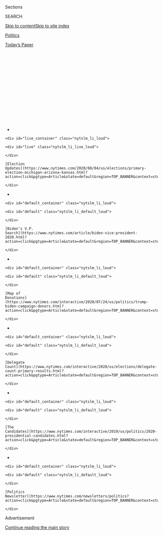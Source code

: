 <div id="app">

<div>

<div>

<div>

<div class="NYTAppHideMasthead css-1q2w90k e1suatyy0">

<div class="section css-ui9rw0 e1suatyy2">

<div class="css-eph4ug er09x8g0">

<div class="css-6n7j50">

</div>

<span class="css-1dv1kvn">Sections</span>

<div class="css-10488qs">

<span class="css-1dv1kvn">SEARCH</span>

</div>

[Skip to content](#site-content)[Skip to site
index](#site-index)

</div>

<div id="masthead-section-label" class="css-1wr3we4 eaxe0e00">

[Politics](https://www.nytimes.com/section/politics)

</div>

<div class="css-10698na e1huz5gh0">

</div>

</div>

<div id="masthead-bar-one" class="section hasLinks css-15hmgas e1csuq9d3">

<div class="css-uqyvli e1csuq9d0">

</div>

<div class="css-1uqjmks e1csuq9d1">

</div>

<div class="css-9e9ivx">

[](https://myaccount.nytimes.com/auth/login?response_type=cookie&client_id=vi)

</div>

<div class="css-1bvtpon e1csuq9d2">

[Today’s
Paper](https://www.nytimes.com/section/todayspaper)

</div>

</div>

</div>

</div>

<div data-aria-hidden="false">

<div id="site-content" data-role="main">

<div>

<div class="css-1aor85t" style="opacity:0.000000001;z-index:-1;visibility:hidden">

<div class="css-1hqnpie">

<div class="css-epjblv">

<span class="css-17xtcya">[Politics](/section/politics)</span><span class="css-x15j1o">|</span><span class="css-fwqvlz">Anatomy
of an Election ‘Meltdown’ in
Georgia</span>

</div>

<div class="css-k008qs">

<div class="css-1iwv8en">

<span class="css-18z7m18"></span>

<div>

</div>

</div>

<span class="css-1n6z4y">https://nyti.ms/3jBpqlv</span>

<div class="css-1705lsu">

<div class="css-4xjgmj">

<div class="css-4skfbu" data-role="toolbar" data-aria-label="Social Media Share buttons, Save button, and Comments Panel with current comment count" data-testid="share-tools">

  - 
  - 
  - 
  - 
    
    <div class="css-6n7j50">
    
    </div>

  - 
  - 

</div>

</div>

</div>

</div>

</div>

</div>

<div id="NYT_TOP_BANNER_REGION" class="css-13pd83m">

<div>

<div id="styln-elections-notifications-menu" class="section interactive-content interactive-size-medium css-1edisqu">

<div class="css-17ih8de interactive-body">

<div class="nytslm_innerContainer" data-aria-live="polite">

<div class="nytslm_title">

</div>

  - 
    
    <div id="live_container" class="nytslm_li_loud">
    
    <div id="live" class="nytslm_li_live_loud">
    
    </div>
    
    [Election
    Updates](https://www.nytimes.com/2020/08/04/us/elections/primary-election-michigan-arizona-kansas.html?action=click&pgtype=Article&state=default&region=TOP_BANNER&context=storylines_menu)
    
    </div>

  - 
    
    <div id="default_container" class="nytslm_li_loud">
    
    <div id="default" class="nytslm_li_default_loud">
    
    </div>
    
    [Biden’s V.P.
    Search](https://www.nytimes.com/article/biden-vice-president-2020.html?action=click&pgtype=Article&state=default&region=TOP_BANNER&context=storylines_menu)
    
    </div>

  - 
    
    <div id="default_container" class="nytslm_li_loud">
    
    <div id="default" class="nytslm_li_default_loud">
    
    </div>
    
    [Map of
    Donations](https://www.nytimes.com/interactive/2020/07/24/us/politics/trump-biden-campaign-donors.html?action=click&pgtype=Article&state=default&region=TOP_BANNER&context=storylines_menu)
    
    </div>

  - 
    
    <div id="default_container" class="nytslm_li_loud">
    
    <div id="default" class="nytslm_li_default_loud">
    
    </div>
    
    [Delegate
    Count](https://www.nytimes.com/interactive/2020/us/elections/delegate-count-primary-results.html?action=click&pgtype=Article&state=default&region=TOP_BANNER&context=storylines_menu)
    
    </div>

  - 
    
    <div id="default_container" class="nytslm_li_loud">
    
    <div id="default" class="nytslm_li_default_loud">
    
    </div>
    
    [The
    Candidates](https://www.nytimes.com/interactive/2019/us/politics/2020-presidential-candidates.html?action=click&pgtype=Article&state=default&region=TOP_BANNER&context=storylines_menu)
    
    </div>

  - 
    
    <div id="default_container" class="nytslm_li_loud">
    
    <div id="default" class="nytslm_li_default_loud">
    
    </div>
    
    [Politics
    Newsletter](https://www.nytimes.com/newsletters/politics?action=click&pgtype=Article&state=default&region=TOP_BANNER&context=storylines_menu)
    
    </div>

</div>

</div>

</div>

</div>

</div>

<div id="top-wrapper" class="css-1sy8kpn">

<div id="top-slug" class="css-l9onyx">

Advertisement

</div>

[Continue reading the main
story](#after-top)

<div class="ad top-wrapper" style="text-align:center;height:100%;display:block;min-height:250px">

<div id="top" class="place-ad" data-position="top" data-size-key="top">

</div>

</div>

<div id="after-top">

</div>

</div>

<div id="sponsor-wrapper" class="css-1hyfx7x">

<div id="sponsor-slug" class="css-19vbshk">

Supported by

</div>

[Continue reading the main
story](#after-sponsor)

<div id="sponsor" class="ad sponsor-wrapper" style="text-align:center;height:100%;display:block">

</div>

<div id="after-sponsor">

</div>

</div>

<div class="css-1vkm6nb ehdk2mb0">

# Anatomy of an Election ‘Meltdown’ in Georgia

</div>

<div class="css-79elbk" data-testid="photoviewer-wrapper">

<div class="css-z3e15g" data-testid="photoviewer-wrapper-hidden">

</div>

<div class="css-1a48zt4 ehw59r15" data-testid="photoviewer-children">

![<span class="css-16f3y1r e13ogyst0" data-aria-hidden="true">Voters
waited for hours on Primary Day at the C.T. Martin Natatorium and
Recreation Center in
Atlanta.</span><span class="css-cnj6d5 e1z0qqy90" itemprop="copyrightHolder"><span class="css-1ly73wi e1tej78p0">Credit...</span><span><span>Audra
Melton for The New York
Times</span></span></span>](https://static01.nyt.com/images/2020/07/19/us/politics/00GEORGIA1/merlin_173310798_a778b947-25bc-4156-ba8b-5d45c29fa159-articleLarge.jpg?quality=75&auto=webp&disable=upscale)

</div>

</div>

<div class="css-xt80pu e12qa4dv0">

<div class="css-18e8msd">

<div class="css-vp77d3 epjyd6m0">

<div class="css-1baulvz">

By [<span class="css-1baulvz" itemprop="name">Danny
Hakim</span>](https://www.nytimes.com/by/danny-hakim),
[<span class="css-1baulvz" itemprop="name">Reid J.
Epstein</span>](https://www.nytimes.com/by/reid-j-epstein) and
[<span class="css-1baulvz last-byline" itemprop="name">Stephanie
Saul</span>](https://www.nytimes.com/by/stephanie-saul)

</div>

</div>

  - July 25,
    2020

  - 
    
    <div class="css-4xjgmj">
    
    <div class="css-d8bdto" data-role="toolbar" data-aria-label="Social Media Share buttons, Save button, and Comments Panel with current comment count" data-testid="share-tools">
    
      - 
      - 
      - 
      - 
        
        <div class="css-6n7j50">
        
        </div>
    
      - 
      - 
    
    </div>
    
    </div>

</div>

</div>

<div class="section meteredContent css-1r7ky0e" name="articleBody" itemprop="articleBody">

<div class="css-1fanzo5 StoryBodyCompanionColumn">

<div class="css-53u6y8">

Last month, Daryl Marvin got his first taste of voting in Georgia.

Mr. Marvin had previously lived in Connecticut, where voting was a brisk
process measured in minutes. But on the day of the primary, June 9, he
and his wife waited four hours to vote at Park Tavern, an Atlanta
restaurant where more than 16,000 voters were consolidated into a single
precinct. An electrical engineer by training, Mr. Marvin was baffled by
what he saw when he finally got inside: a station with 15 to 20 touch
screens on which to vote but only a single scanner to process the
printed ballots.

“The scanner was the choke point,” he said. “Nobody thought about it,
and this is Operations Research 101. It’s not very difficult to figure
it out.”

Captured in drone footage, beamed across airwaves and internet, the
interminable lines at Atlanta polling sites became an instant and
indelible omen of voting breakdown in this pandemic-challenged
presidential election year.

Elections workers described a cascade of failures as they struggled to
activate and operate Georgia’s new high-tech voting system. Next came a
barrage of partisan blame-throwing: The Republican secretary of state,
Brad Raffensperger, accused the liberal-leaning Fulton County, which
includes most of Atlanta, of botching the election, while Democratic
leaders saw the fiasco as just the latest episode in Republicans’
yearslong effort to disenfranchise the state’s minority voters.

</div>

</div>

<div class="css-1fanzo5 StoryBodyCompanionColumn">

<div class="css-53u6y8">

Six weeks later, as the political calendar bends toward November and the
presidential campaigns look to Georgia as a possible battleground, the
faults in the state’s balky elections system remain largely unresolved.
And it has become increasingly clear that what happened in June was a
collective collapse.

</div>

</div>

<div class="css-79elbk" data-testid="photoviewer-wrapper">

<div class="css-z3e15g" data-testid="photoviewer-wrapper-hidden">

</div>

<div class="css-1a48zt4 ehw59r15" data-testid="photoviewer-children">

![<span class="css-16f3y1r e13ogyst0" data-aria-hidden="true">Brad
Raffensperger, Georgia’s secretary of
state.</span><span class="css-cnj6d5 e1z0qqy90" itemprop="copyrightHolder"><span class="css-1ly73wi e1tej78p0">Credit...</span><span>Alyssa
Pointer/Atlanta Journal-Constitution, via Associated
Press</span></span>](https://static01.nyt.com/images/2020/07/19/us/politics/00GEORGIA3/merlin_171330123_88087175-f1c6-435a-bcd1-2a1a06f7581e-articleLarge.jpg?quality=75&auto=webp&disable=upscale)

</div>

</div>

<div class="css-1fanzo5 StoryBodyCompanionColumn">

<div class="css-53u6y8">

On-the-ground planning deficiencies emerged across the state, though
they were far and away direst in Fulton County, the state’s most
populous. With a history of difficulty administering elections, Fulton
showed little ability to adjust three months into the pandemic,
struggling to process an unprecedented flood of absentee ballots and
putting out a frantic call for 250 poll workers just days before
in-person voting was held.

But an examination by The New York Times found that in the face of
repeated warnings about counties’ readiness for the rollout of the
highly complex voting system, Georgia’s top elections official, the
secretary of state, remained largely passive. With the clock ticking
fast toward Primary Day, Mr. Raffensperger and his office failed to
ensure that hard-pressed counties had adequate equipment or received
desperately needed support.

Training on the new $107 million system — a Rube Goldbergian assemblage
of interrelated components — was widely described as wanting. The state
deployed little more than one technician per county. And at most polling
sites there was only a single scanner, with little apparent regard for
the expected turnout.

</div>

</div>

<div class="css-1fanzo5 StoryBodyCompanionColumn">

<div class="css-53u6y8">

“What I experienced was a complete meltdown,” Jacoria Borders, a Fulton
County poll worker hired the day before the election, testified at a
legislative hearing.

Questions have also emerged about the accuracy of the vote count. County
officials, good-government groups and elections experts expressed
concern that Georgia’s new system failed to count some mail-in ballots
marked with check marks or X’s instead of filled-in ovals. Some county
officials believe that thousands of votes could remain uncounted.

Mr. Raffensperger’s office insisted it was following the guidance of the
federal Election Assistance Commission, which certified its voting
machines, on how much of an oval must be filled in for a ballot to be
reviewed. But the commission says no such guidelines exist.

“If the reports are true, something is wrong, I’m telling you,” said a
senior elections official in another state.

It was the historical failings of the secretary of state’s office that
got Georgia into this position in the first place. The state [moved to
the new
system](https://www.ajc.com/news/state—regional-govt--politics/companies-submit-confidential-bids-for-georgia-voting-system/SYsJ3vS3OxKYLKRw3BCDdK/)
after a federal judge found in 2018 that elections officials “had buried
their [heads in the
sand](https://www.documentcloud.org/documents/6989937-Curling-2018-Decision.html)”
as evidence mounted that their old machines were plagued by security
flaws.

The story of Georgia’s elections breakdown underscores the critical role
played by secretaries of state, generally low-profile officials whose
importance is magnified this year by twin challenges to the very act of
casting a ballot: the pandemic and the fevered legal battles in many
states over efforts to limit who can vote. Indeed, Mr. Raffensperger and
his Republican predecessors have long worked to tighten the state’s
voting rules — policies that have fallen heaviest on communities of
color, leading to continuing litigation with civil rights groups.

Central to November’s election in Georgia, as the coronavirus surges
through the South, will be questions about the availability of mail-in
voting. Since the primary, Mr. Raffensperger has decided to stop sending
absentee-ballot applications to registered voters, which seems certain
to increase crowding at the polls. Instead, he plans to create a website
where voters can apply for absentee ballots, a step that will not help
many older Georgians or those without internet access.

</div>

</div>

<div class="css-1fanzo5 StoryBodyCompanionColumn">

<div class="css-53u6y8">

He has also said he hopes to work with counties to deploy more
technically skilled poll workers. But legislative remedies stalled amid
partisan
rancor.

<div id="NYT_MAIN_CONTENT_1_REGION" class="css-9tf9ac">

<div>

<div id="styln-nfldraft-updates-block" class="section interactive-content interactive-size-medium css-1ftcdic">

<div class="css-17ih8de interactive-body">

<div id="styln-briefing-block" data-asset-id="">

<div class="briefing-block-header-section">

# [Latest Updates: 2020 Election](https://www.nytimes.com/2020/08/04/us/elections/primary-election-michigan-arizona-kansas.html?action=click&pgtype=Article&state=default&region=MAIN_CONTENT_1&context=storylines_live_updates)

<div class="briefing-block-ts">

Updated 2020-08-04T20:32:48.543Z

</div>

</div>

  - [Two G.O.P. Senate primaries offer — what else? — a test of loyalty
    to
    Trump.](https://www.nytimes.com/2020/08/04/us/elections/primary-election-michigan-arizona-kansas.html?action=click&pgtype=Article&state=default&region=MAIN_CONTENT_1&context=storylines_live_updates#link-3924dd44)
  - [President Trump is suddenly a big supporter of mail-in voting — in
    Florida.](https://www.nytimes.com/2020/08/04/us/elections/primary-election-michigan-arizona-kansas.html?action=click&pgtype=Article&state=default&region=MAIN_CONTENT_1&context=storylines_live_updates#link-32b39e33)
  - [Election experts warn Congress about widespread disenfranchisement
    of voters of color in
    November.](https://www.nytimes.com/2020/08/04/us/elections/primary-election-michigan-arizona-kansas.html?action=click&pgtype=Article&state=default&region=MAIN_CONTENT_1&context=storylines_live_updates#link-6d019753)

<div class="briefing-block-footer">

<div class="briefing-block-footer-meta">

[See more
updates](https://www.nytimes.com/2020/08/04/us/elections/primary-election-michigan-arizona-kansas.html?action=click&pgtype=Article&state=default&region=MAIN_CONTENT_1&context=storylines_live_updates)

</div>

</div>

</div>

</div>

</div>

</div>

</div>

In interviews, Mr. Raffensperger said repeatedly that he did not accept
any responsibility for hourslong lines or malfunctioning voting
equipment. He has begun an investigation of Fulton County’s management
of the primary.

“This all lays on Fulton County,” Mr. Raffensperger said. “The counties
run their elections, and the problems in Fulton County are problems with
Fulton County and their management team, not with me.”

Georgia’s Democratic leaders, though, regard Mr. Raffensperger from a
deep well of distrust.

“If there is an investigation, then the investigation should begin where
the buck stops, at the top,” said Michael L. Thurmond, the chief
executive of DeKalb County, which encompasses parts of Atlanta and its
suburbs, and recently moved on its own to send voters absentee-ballot
applications. “They need to investigate themselves.”

## A Court Intervenes

Republicans took control of the secretary of state’s office in 2007,
after decades of Democratic domination. They soon set about making it
harder to
vote.

</div>

</div>

<div class="css-79elbk" data-testid="photoviewer-wrapper">

<div class="css-z3e15g" data-testid="photoviewer-wrapper-hidden">

</div>

<div class="css-1a48zt4 ehw59r15" data-testid="photoviewer-children">

<div class="css-1xdhyk6 erfvjey0">

<span class="css-1ly73wi e1tej78p0">Image</span>

<div class="css-zjzyr8">

<div data-testid="lazyimage-container" style="height:288.71111111111117px">

</div>

</div>

</div>

<span class="css-16f3y1r e13ogyst0" data-aria-hidden="true">After Karen
Handel became Georgia’s secretary of state, Republicans introduced
strict new voter
requirements.</span><span class="css-cnj6d5 e1z0qqy90" itemprop="copyrightHolder"><span class="css-1ly73wi e1tej78p0">Credit...</span><span>Curtis
Compton/Atlanta Journal-Constitution, via Associated Press</span></span>

</div>

</div>

<div class="css-1fanzo5 StoryBodyCompanionColumn">

<div class="css-53u6y8">

The newly elected secretary, Karen Handel, implemented an “exact match”
system that could disqualify voters for minute differences between their
registration forms and other government documents. That rule was
overturned by the Justice Department, which found it “[seriously
flawed](https://www.justice.gov/crt/voting-determination-letter-58)” and
falling “disproportionately on minority voters.” But Republicans
reinstated such requirements after the Supreme Court stripped the
Justice Department of its mandate to approve changes in voting rules.

</div>

</div>

<div class="css-1fanzo5 StoryBodyCompanionColumn">

<div class="css-53u6y8">

Ms. Handel’s successor, Brian Kemp, [aggressively used the new
powers](https://www.bloomberg.com/news/articles/2018-10-15/how-georgia-s-exact-match-program-was-made-possible),
and in addition
[purged](https://www.nytimes.com/2019/03/06/us/politics/governor-brian-kemp-voter-suppression.html)
more than 1.4 million Georgians from the voter rolls, both bitter flash
points with civil rights groups. In 2014, he balked at accepting
thousands of registration forms collected by the New Georgia Project,
which promotes minority voting, instead starting a three-year
[investigation](https://www.wsbtv.com/news/local/state-launches-fraud-investigation-voter-registrat/137992052/)
of allegations that the organization had forged voter registrations; no
wrongdoing by the group was found. Nearly all the registrations were
ultimately accepted, though many came too late for the 2014 election.

Mr. Kemp was subsequently elected governor, in 2018, in a contest marred
by charges of voter suppression. A group founded by his defeated
opponent, Stacey Abrams, has filed a lawsuit charging that the state’s
electoral system is designed to be discriminatory.

But it was his office’s lax oversight of Georgia’s elections machinery
that was highlighted in the summer of 2016, when a cybersecurity expert
[named Logan
Lamb](https://www.politico.com/magazine/story/2017/06/14/will-the-georgia-special-election-get-hacked-215255)
found that he was easily able to obtain registration records for the
state’s nearly seven million voters, along with passwords for the
state’s central elections server.

Mr. Lamb informed state officials, but the problems were not
fixed.

</div>

</div>

<div class="css-79elbk" data-testid="photoviewer-wrapper">

<div class="css-z3e15g" data-testid="photoviewer-wrapper-hidden">

</div>

<div class="css-1a48zt4 ehw59r15" data-testid="photoviewer-children">

<div class="css-1xdhyk6 erfvjey0">

<span class="css-1ly73wi e1tej78p0">Image</span>

<div class="css-zjzyr8">

<div data-testid="lazyimage-container" style="height:257.77777777777777px">

</div>

</div>

</div>

<span class="css-16f3y1r e13ogyst0" data-aria-hidden="true">Brian Kemp,
who succeeded Ms. Handel as secretary of state, was elected governor in
2018, in a contest marred by charges of voter
suppression.</span><span class="css-cnj6d5 e1z0qqy90" itemprop="copyrightHolder"><span class="css-1ly73wi e1tej78p0">Credit...</span><span>Audra
Melton for The New York Times</span></span>

</div>

</div>

<div class="css-1fanzo5 StoryBodyCompanionColumn">

<div class="css-53u6y8">

There were other issues as well. Under Mr. Kemp, Georgia went years
without fixing a widely known security flaw in its old Diebold voting
machines that had been corrected in other states.

(The risks would be underscored in 2018 when Robert S. Mueller III, the
special counsel investigating Russian interference in the 2016 election,
indicted 12 Russian operatives who had targeted the voting systems of
Georgia and two other states.)

In 2017, an advocacy group
[sued](https://www.courthousenews.com/wp-content/uploads/2017/07/voting-atlanta.pdf)
the secretary of state’s office over the integrity of the voting system.
Within days, the state mysteriously [deleted election
data](https://slate.com/technology/2017/10/georgia-destroyed-election-data-right-after-a-lawsuit-alleged-the-system-was-vulnerable.html)
critical to the case. The federal judge overseeing the matter, Amy
Totenberg, later said the state “minimized, erased or dodged” underlying
issues in the case, leaving “critical deficiencies and risks that impact
the reliability and integrity of the voting system.”

</div>

</div>

<div class="css-1fanzo5 StoryBodyCompanionColumn">

<div class="css-53u6y8">

Last August, Judge Totenberg ordered the state to scrap its voting
machines and undertake the daunting task of starting over for 2020.

Amid the litigation, the state turned to Dominion Voting, a Denver-based
company whose lobbyists included a [former chief of
staff](http://media.ethics.ga.gov/search/Lobbyist/Lobbyist_Name.aspx?&FilerID=L20070103)
to Mr. Kemp and a former secretary of state.

While Dominion technology is widely used, both in the United States and
as far away as Mongolia, the particular system Georgia purchased is seen
by some experts [as unnecessarily
complex](https://qz.com/1661870/georgias-new-voting-tech-raises-questions-over-election-security/),
with a chain of components: a device to check in voters, another to cast
votes, another to print ballots and a fourth to scan them.

Texas rejected a similar Dominion system, saying frequent problems
during demonstrations had raised doubts that it could be implemented
“without experiencing numerous and substantial errors,” according to
[a state
report](https://voterga.files.wordpress.com/2019/08/texas-sos-rejection-of-dominion.pdf).
But versions of the system are used in a number of states, including
Pennsylvania and California.

A primary attraction of the new machines is the paper record they create
— an analog layer of security against a cyberattack. But some experts
see the multitude of components as more vulnerable to attack and to
technical problems.

Georgia’s old system was “absolutely one of the worst in the country,”
said J. Alex Halderman, a computer scientist who was an expert witness
for the plaintiffs in the lawsuit. The new system, he added, “still
leaves a lot to be desired.”

## ‘A Management Problem’

Cathy Cox walked into her old offices last fall for a 90-minute
demonstration of Georgia’s new voting machines.

</div>

</div>

<div class="css-1fanzo5 StoryBodyCompanionColumn">

<div class="css-53u6y8">

When Ms. Cox, Georgia’s last Democratic secretary of state, introduced a
new voting system back in 2002, her office held demonstrations at
supermarkets, churches and county fairs. Mr. Raffensperger, she said,
had no similar agenda, despite the complexities of navigating the new
system. Instead, he planned a social-media campaign, which Ms. Cox
warned would fail to reach thousands of older and low-income Georgians
without internet access.

“Their response to that was that all older people have Facebook accounts
to talk to their grandchildren,” she recalled.

Mr. Raffensperger’s office disputed Ms. Cox’s account, saying it had
modeled its approach on hers and had done regional demonstrations.

Hers was hardly the only voice of concern. In January, two months before
Georgia’s originally scheduled presidential primary, county elections
administrators from across the state fretted they wouldn’t have time to
train poll workers on the new, and still undelivered,
machines.

</div>

</div>

<div class="css-79elbk" data-testid="photoviewer-wrapper">

<div class="css-z3e15g" data-testid="photoviewer-wrapper-hidden">

</div>

<div class="css-1a48zt4 ehw59r15" data-testid="photoviewer-children">

<div class="css-1xdhyk6 erfvjey0">

<span class="css-1ly73wi e1tej78p0">Image</span>

<div class="css-zjzyr8">

<div data-testid="lazyimage-container" style="height:257.77777777777777px">

</div>

</div>

</div>

<span class="css-16f3y1r e13ogyst0" data-aria-hidden="true">A poll
worker at an Atlanta elementary
school.</span><span class="css-cnj6d5 e1z0qqy90" itemprop="copyrightHolder"><span class="css-1ly73wi e1tej78p0">Credit...</span><span>Erik
S Lesser/EPA, via Shutterstock</span></span>

</div>

</div>

<div class="css-1fanzo5 StoryBodyCompanionColumn">

<div class="css-53u6y8">

“I’m getting a little worried,” Sharon Gregg, the assistant elections
director in Walton County, wrote in an email thread with other state and
local elections officials. Robin Webb, the elections coordinator in Hart
County, wrote that she had yet to receive needed guidance on poll-worker
training from the state elections board. “Some days I am in a panic
mode,” she said.

The pandemic led Mr. Raffensperger to twice delay the presidential
primary, ultimately combining it with primaries for Georgia’s other
federal races on June 9. To alleviate crowding at voting sites, he
mailed absentee ballot applications to all active registered voters, a
move supported by Democrats.

</div>

</div>

<div class="css-1fanzo5 StoryBodyCompanionColumn">

<div class="css-53u6y8">

Come Election Day, the extra time afforded by the delay didn’t help. At
a recent state House hearing, Danielle Wynn, a poll watcher in Floyd
County, which borders Alabama, testified that three of the four
ballot-marking devices at her location failed at one point. Poll workers
were also unprepared for a flood of questions about absentee ballots
that voters had requested but not received, and unsure what to tell
those who brought completed ballots to the polls. “Many voters just
opted to leave without voting,” she said.

Carol Beckham, manager of a small polling site in Carroll County, said
confusion over absentee ballots was “just an abysmal failure” that the
state might have helped with more public outreach. And problems she
faced getting a ballot-marking device to communicate with a printer
“would’ve caused chaos” in larger precincts, she said.

Jonathan Banes, a precinct manager in DeKalb County, said he had had
only a rudimentary tutorial on the new voting machines in February,
followed by an online refresher. “We didn’t go into troubleshooting
scenarios on how to deal with technical issues,” he said, adding that he
had been shown basics like how to “turn the machines on, turn them off —
that’s it.”

That left him and a depleted crew of poll workers unable to start their
equipment without outside help. “At the local and state level, there’s
just not great coordination,” he said.

The state’s most populous county, Fulton, was overwhelmed by
absentee-ballot requests. Election offices also briefly closed after a
worker became fatally ill with the coronavirus. Richard L. Barron, the
county’s elections director, likened the dual effort of mailing ballots
and conducting in-person voting to running two elections simultaneously
— all with a pandemic-depleted staff.

Fulton voters waited weeks for absentee ballots from the county that
never came, or arrived damaged. After waiting a month for an absentee
ballot, Jon Ossoff, who would win the state’s Democratic Senate primary,
waited four hours to vote early on June 5 at the C. T. Martin Natatorium
in Atlanta. He returned home to find that his absentee ballot had
finally arrived. Ms. Abrams said hers came with a return envelope that
was sealed.

“There are a myriad of things that happened,” Robb Pitts, the chairman
of the Fulton County Board of Commissioners, said in an interview,
including that at the 11th hour some longtime polling venues decided
against welcoming voters amid the pandemic.

</div>

</div>

<div class="css-1fanzo5 StoryBodyCompanionColumn">

<div class="css-53u6y8">

“We had to scramble about at the last minute to find new locations,” Mr.
Pitts said. “And in some cases, we didn’t have a chance to check the
power with respect to the machines, and the wattage.” That led to
electrical failures at some sites.

Confidence has waned in Mr. Raffensperger and in Fulton’s leadership.
One Democratic lawmaker in Fulton, Josh McLaurin, sought to give
lawmakers greater oversight over the county’s elections, but the move
stalled in the State Senate.

Mr. Marvin, who was troubled by the lack of scanners when he voted in
the Democratic primary at Park Tavern, said, “I don’t blame the people
working there, they had to deal with grumpy voters — and we *were*
grumpy.” It was “a management problem,” he added, that “goes all the way
to the top, which is the secretary of state of Georgia.”

## Checking the Check Marks

One challenge lingered after the polls closed: how mail-in ballots were
being counted. The Coalition for Good Governance is reviewing how
Dominion scanners count such ballots and is considering suing the state,
according to the group’s executive director, Marilyn Marks.

“You’d be surprised how big the X’s and check marks are that don’t get
counted,” she
said.

</div>

</div>

<div class="css-79elbk" data-testid="photoviewer-wrapper">

<div class="css-z3e15g" data-testid="photoviewer-wrapper-hidden">

</div>

<div class="css-1a48zt4 ehw59r15" data-testid="photoviewer-children">

<div class="css-1xdhyk6 erfvjey0">

<span class="css-1ly73wi e1tej78p0">Image</span>

<div class="css-zjzyr8">

<div data-testid="lazyimage-container" style="height:518.1333333333333px">

</div>

</div>

</div>

<span class="css-16f3y1r e13ogyst0" data-aria-hidden="true">Some
officials believe that thousands of votes could remain uncounted.</span>

</div>

</div>

<div class="css-1fanzo5 StoryBodyCompanionColumn">

<div class="css-53u6y8">

Workers examining mail-in ballots stumbled across the uncounted votes in
the days after the primary, discovering that the Dominion scanners were
programmed to ignore marks that filled in less than a certain percentage
of a ballot’s black-outlined oval. The secretary of state’s office said
the percentage thresholds used by Georgia “were the same ones certified”
by the federal Election Assistance Commission.

But Kristen Muthig, an agency spokeswoman, said there was no federal
standard. “It varies at the state and local level and by the various
equipment,” she said.

</div>

</div>

<div class="css-1fanzo5 StoryBodyCompanionColumn">

<div class="css-53u6y8">

Mr. Raffensperger’s aides seemed unsure of the threshold, saying at
various points that it was 12 percent, 13 percent or 14 percent. In
Colorado, by comparison, any black-colored ballot ovals that are less
than 9 percent filled in are automatically not counted by scanners.

In Georgia’s Morgan County, Jeanne Dufort, a former textile importer who
served on an appointed vote review panel — and who [has
challenged](https://morgancountycitizen.com/2018/10/19/resident-joins-suit-against-kemp/)
state voting practices in the past — reviewed 150 ballots and counted
about 20 unrecorded votes.

Adam Shirley, working on a similar panel in Athens-Clarke County, said
his group reviewed 76 ballots and found 12 that included votes clearly
visible to the human eye that had not been counted by the scanners. Mr.
Shirley, a science teacher, worries about what could happen statewide in
November.

“If you start talking about a few hundred votes per county, times 159,”
he said, “that could swing the election.”

## The Next Election

To Ms. Abrams, the Democrat who has become the state’s most visible
voting-rights advocate, election problems were foreseeable, as was the
fact they would not be foreseen.

“He had months to get this election right,” she said of Mr.
Raffensperger. “He rescheduled the primary twice and he still failed.”

“He, of his own volition, invested in a complicated machine, a purchase
that he inadequately prepared the counties for adoption of,” she added.
“He did not provide support when counties raised their hands and
raised their voices saying, ‘We are concerned about the deployment of
these brand-new machines in what will likely be among the most
contentious elections we’ve had in 20 years.’”

</div>

</div>

<div class="css-1fanzo5 StoryBodyCompanionColumn">

<div class="css-53u6y8">

Since the primary, only limited action has been taken. Legislative
remedies were derailed after Republicans tried to bar counties from
mailing out ballot applications. (“That sent the bill into the ditch,”
said Mary Margaret Oliver, a Democratic member of the state House.)

Echoing President Trump, state Republicans have argued, without
evidence, that mail-in voting is a recipe for widespread fraud. This
spring, [David
Ralston](https://thehill.com/homenews/state-watch/490879-georgias-gop-house-speaker-says-vote-by-mail-system-would-be-devastating),
the speaker of Georgia’s House, expressed opposition to sending out
mail-in ballot applications amid the pandemic, saying it would “be
extremely devastating to Republicans and conservatives.”

Mr. Raffensperger was asked in the interviews whether he was concerned
about his office’s poor relations with Black voters. “I believe that
I’ve been very open-minded and fair,” he said, noting that he had
demonstrated some voting machines at the King Center in Atlanta, a
foundation run by the family of the Rev. Dr. Martin Luther King Jr.
“Whenever we can reach out to groups, we’ve been very
proactive.”

</div>

</div>

<div class="css-79elbk" data-testid="photoviewer-wrapper">

<div class="css-z3e15g" data-testid="photoviewer-wrapper-hidden">

</div>

<div class="css-1a48zt4 ehw59r15" data-testid="photoviewer-children">

<div class="css-1xdhyk6 erfvjey0">

<span class="css-1ly73wi e1tej78p0">Image</span>

<div class="css-zjzyr8">

<div data-testid="lazyimage-container" style="height:257.77777777777777px">

</div>

</div>

</div>

<span class="css-16f3y1r e13ogyst0" data-aria-hidden="true">State Farm
Arena, home of the Atlanta Hawks NBA team, is an early-voting site for
the August primary runoff and the general
election.</span><span class="css-cnj6d5 e1z0qqy90" itemprop="copyrightHolder"><span class="css-1ly73wi e1tej78p0">Credit...</span><span>Erik
S Lesser/EPA, via Shutterstock</span></span>

</div>

</div>

<div class="css-1fanzo5 StoryBodyCompanionColumn">

<div class="css-53u6y8">

Some of Georgia’s best hopes might come from outside government. The
Atlanta Hawks NBA franchise recently announced that its State Farm Arena
would become an early-voting location for August’s primary runoff and
the general election, potentially accommodating 250 voting machines.
(State law restricts Election Day voting to local precincts.)

Evan Malbrough, a 2020 graduate of Georgia State University, has started
recruiting and training a cavalry of college students to be Atlanta poll
workers. Spurred by what he calls a desire to “fix voter suppression,”
he recently founded the Georgia Youth Poll Worker Project, figuring that
students would be more adept at voting technology than typically older
poll workers.

“It’s like when you live with your parents, and they got a new phone or
a new TV, and you have to set it up,” said Mr. Malbrough, who knows from
experience — he lives with his parents, and has also been a poll worker.
“Even without training, I feel like most young people could intuitively
fix a lot of these issues.”

</div>

</div>

<div class="css-1fanzo5 StoryBodyCompanionColumn">

<div class="css-53u6y8">

In suburban DeKalb, Mr. Thurmond, the chief executive, hopes to avoid a
repeat of what he calls the “meltdown” in June. Under his plan, poll
workers will be designated “front-line workers” and receive hazard pay.
He is looking for new polling places with greater electrical capacity.

For Mr. Thurmond, a former state labor commissioner who is one of the
few Black people ever elected statewide, the struggle over voting is
personal.

“It’s embedded in the DNA, here in Georgia, to suppress — first to deny,
and then to suppress — the African-American vote,” he said. “It’s a sad
and embarrassing part of the political history of the state of Georgia.
It’s unfortunate that in 2020 we’re still engaged in this
fight.”

</div>

</div>

</div>

<div>

</div>

<div>

</div>

<div id="NYT_BELOW_MAIN_CONTENT_REGION">

<div>

<div id="STLYN_guide_v1_STYLN_guide_a" class="section css-l08pwh interactive-content interactive-size-medium">

<div class="css-17ih8de interactive-body">

<div class="g-story g-freebird g-max-limit" data-preview-slug="styln-scroll-guide">

</div>

<div id="g-electionguide-id" class="g-electionguide">

<div class="g-electionguide-container">

<div class="g-electionguide-wrapper">

<div class="g-electionguide-logo">

</div>

# Our 2020 Election Guide

Updated Aug. 4, 2020

  - 
    
    -----
    
    ## The Latest
    
      - Five states are holding primary elections Tuesday, with voters
        in Arizona, Kansas, Michigan, Missouri and Washington State
        choosing nominees for Congress and local offices. [Follow live
        election updates
        here.](https://www.nytimes.com/2020/08/04/us/elections/primary-election-michigan-arizona-kansas.html?action=click&pgtype=Article&state=default&region=BELOW_MAIN_CONTENT&context=storylines_guide)

  - 
    
    -----
    
    ## Biden’s V.P. Search
    
      - [Here are 13
        women](https://www.nytimes.com/article/biden-vice-president-2020.html?action=click&pgtype=Article&state=default&region=BELOW_MAIN_CONTENT&context=storylines_guide)
        who have been under consideration to be Joe Biden’s running
        mate, and why each might be chosen — and might not be.

  - 
    
    -----
    
    ## Keep Up With Our Coverage
    
      - Get an
        [email](https://www.nytimes.com/newsletters/politics?action=click&pgtype=Article&state=default&region=BELOW_MAIN_CONTENT&context=storylines_guide)
        recapping the day’s news
    
    <!-- end list -->
    
      - Download our mobile app on
        [iOS](https://apps.apple.com/us/app/nytimes/id284862083?ls=1&mat_click_id=5c79ae7455014fd1bd66b5610c05b8f2-20191112-16948&referrer=mat_click_id%3D5c79ae7455014fd1bd66b5610c05b8f2-20191112-16948%26link_click_id%3D722930677036718082)
        and
        [Android](http://a.localytics.com/android?id=com.nytimes.android&referrer=utm_source%3Dother_nyt_mobile_web%26utm_medium%3DWeb%2520page%26utm_term%3DGeneral%2520Mobile%2520Page%26utm_campaign%3DNYT%2520Mobile%2520General%2520Page)
        and turn on Breaking News and Politics alerts

</div>

</div>

</div>

</div>

</div>

</div>

</div>

<div>

</div>

<div>

<div id="bottom-wrapper" class="css-1ede5it">

<div id="bottom-slug" class="css-l9onyx">

Advertisement

</div>

[Continue reading the main
story](#after-bottom)

<div id="bottom" class="ad bottom-wrapper" style="text-align:center;height:100%;display:block;min-height:90px">

</div>

<div id="after-bottom">

</div>

</div>

</div>

</div>

</div>

## Site Index

<div>

</div>

## Site Information Navigation

  - [© <span>2020</span> <span>The New York Times
    Company</span>](https://help.nytimes.com/hc/en-us/articles/115014792127-Copyright-notice)

<!-- end list -->

  - [NYTCo](https://www.nytco.com/)
  - [Contact
    Us](https://help.nytimes.com/hc/en-us/articles/115015385887-Contact-Us)
  - [Work with us](https://www.nytco.com/careers/)
  - [Advertise](https://nytmediakit.com/)
  - [T Brand Studio](http://www.tbrandstudio.com/)
  - [Your Ad
    Choices](https://www.nytimes.com/privacy/cookie-policy#how-do-i-manage-trackers)
  - [Privacy](https://www.nytimes.com/privacy)
  - [Terms of
    Service](https://help.nytimes.com/hc/en-us/articles/115014893428-Terms-of-service)
  - [Terms of
    Sale](https://help.nytimes.com/hc/en-us/articles/115014893968-Terms-of-sale)
  - [Site
    Map](https://spiderbites.nytimes.com)
  - [Help](https://help.nytimes.com/hc/en-us)
  - [Subscriptions](https://www.nytimes.com/subscription?campaignId=37WXW)

</div>

</div>

</div>

</div>
